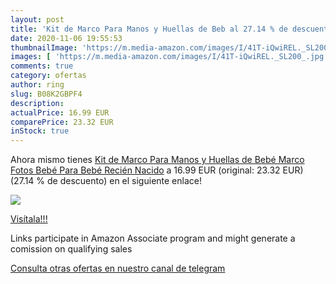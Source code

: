 ```yaml
---
layout: post
title: 'Kit de Marco Para Manos y Huellas de Beb al 27.14 % de descuento'
date: 2020-11-06 19:55:53
thumbnailImage: 'https://m.media-amazon.com/images/I/41T-iQwiREL._SL200_.jpg'
images: [ 'https://m.media-amazon.com/images/I/41T-iQwiREL._SL200_.jpg' ]
comments: true
category: ofertas
author: ring
slug: B08K2GBPF4
description:
actualPrice: 16.99 EUR
comparePrice: 23.32 EUR
inStock: true
---
```


Ahora mismo tienes [Kit de Marco Para Manos y Huellas de Bebé   Marco Fotos Bebé  Para Bebé Recién Nacido](https://www.amazon.es/dp/B08K2GBPF4/?tag=redken-21) a 16.99 EUR (original: 23.32 EUR) (27.14 %  de descuento) en el siguiente enlace!

[![](https://m.media-amazon.com/images/I/41T-iQwiREL._SL200_.jpg)](https://www.amazon.es/dp/B08K2GBPF4/?tag=redken-21)

[Visítala!!!](https://www.amazon.es/dp/B08K2GBPF4/?tag=redken-21)

Links participate in Amazon Associate program and might generate a comission on qualifying sales

[Consulta otras ofertas en nuestro canal de telegram](https://t.me/s/ofertas25)
